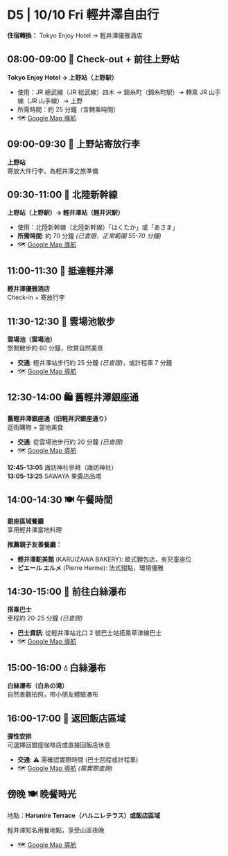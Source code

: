 # D5 | 10/10 Fri 輕井澤自由行

**住宿轉換：** Tokyo Enjoy Hotel → 輕井澤優雅酒店

## **08:00-09:00** 🧳 Check-out + 前往上野站

**Tokyo Enjoy Hotel → 上野站（上野駅）**  

- 使用：JR 總武線（JR 総武線）四木 → 錦糸町（錦糸町駅）→ 轉乘 JR 山手線（JR 山手線）→ 上野
- 所需時間：約 25 分鐘（含轉乘時間）
- 🗺️ [Google Map 導航](https://www.google.com/maps/dir/四ツ木駅/錦糸町駅/上野駅)

## **09:00-09:30** 🧳 上野站寄放行李

**上野站**  
寄放大件行李，為輕井澤之旅準備

## **09:30-11:00** 🚄 北陸新幹線

**上野站（上野駅）→ 輕井澤站（輕井沢駅）**  

- 使用：北陸新幹線（北陸新幹線）「はくたか」或「あさま」
- **所需時間**: 約 70 分鐘 *(已查證，正常範圍 55-70 分鐘)*
- 🗺️ [Google Map 導航](https://www.google.com/maps/dir/上野駅/輕井沢駅)

## **11:00-11:30** 🏨 抵達輕井澤

**輕井澤優雅酒店**  
Check-in + 寄放行李

## **11:30-12:30** 🌸 雲場池散步

**雲場池（雲場池）**  
悠閒散步約 60 分鐘，欣賞自然美景

- **交通**: 輕井澤站步行約 25 分鐘 *(已查證)*，或計程車 7 分鐘
- 🗺️ [Google Map 導航](https://www.google.com/maps/dir/軟井沢駅/雲場池)

## **12:30-14:00** 🛍️ 舊輕井澤銀座通

**舊輕井澤銀座通（旧軽井沢銀座通り）**  
逛街購物 + 當地美食  

- **交通**: 從雲場池步行約 20 分鐘 *(已查證)*
- 🗺️ [Google Map 導航](https://www.google.com/maps/dir/雲場池/旧軟井沢銀座通り)

**12:45-13:05** 諏訪神社參拜（諏訪神社）  
**13:05-13:25** SAWAYA 果醬店品嚐  

## **14:00-14:30** 🍽️ 午餐時間

**銀座區域餐廳**  
享用輕井澤當地料理

**推薦親子友善餐廳：**

- **輕井澤駝美館** (KARUIZAWA BAKERY): 歐式麵包店，有兒童座位
- **ピエール エルメ** (Pierre Herme): 法式甜點，環境優雅

## **14:30-15:00** 🚌 前往白絲瀑布

**搭乘巴士**  
車程約 20-25 分鐘 *(已查證)*

- **巴士資訊**: 從輕井澤站北口 2 號巴士站搭乘草津線巴士
- 🗺️ [Google Map 導航](https://www.google.com/maps/dir/旧軟井沢銀座通り/白糸の滝)

## **15:00-16:00** 💧 白絲瀑布

**白絲瀑布（白糸の滝）**  
自然景觀拍照，帶小朋友體驗瀑布

## **16:00-17:00** 🏨 返回飯店區域

**彈性安排**  
可選擇回銀座咖啡店或直接回飯店休息

- **交通**: ⚠️ 需確認實際時間 (巴士回程或計程車)
- 🗺️ [Google Map 導航](https://www.google.com/maps/dir/白糸の滝/輕井澤優雅酒店) *(需實際查詢)*

## **傍晚** 🍽️ 晚餐時光

地點：**Harunire Terrace（ハルニレテラス）或飯店區域**

輕井澤知名用餐地點，享受山區夜晚

- 🗺️ [Google Map 導航](https://www.google.com/maps/dir/輕井澤優雅酒店/ハルニレテラス)
